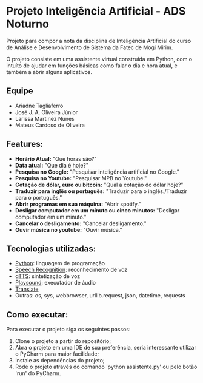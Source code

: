 # Projeto Inteligência Artificial - ADS Noturno

Projeto para compor a nota da disciplina de Inteligência Artificial do curso de Análise e Desenvolvimento de Sistema da Fatec de Mogi Mirim.

O projeto consiste em uma assistente virtual construída em Python, com o intuíto de ajudar em funções básicas como falar o dia e hora atual, e também a abrir alguns aplicativos.

## Equipe
* Ariadne Tagliaferro
* José J. A. Oliveira Júnior
* Larissa Martinez Nunes
* Mateus Cardoso de Oliveira

## Features:
* **Horário Atual:** "Que horas são?"
* **Data atual:** "Que dia é hoje?"
* **Pesquisa no Google:** "Pesquisar inteligência artificial no Google."
* **Pesquisa no Youtube:** "Pesquisar MPB no Youtube."
* **Cotação de dólar, euro ou bitcoin:** "Qual a cotação do dólar hoje?"
* **Traduzir para inglês ou português:** "Traduzir para o inglês./Traduzir para o português."
* **Abrir programas em sua máquina:** "Abrir spotify."
* **Desligar computador em um minuto ou cinco minutos:** "Desligar computador em um minuto."
* **Cancelar o desligamento:** "Cancelar desligamento."
* **Ouvir música no youtube:** "Ouvir música."

## Tecnologias utilizadas:

* [Python](https://www.python.org/): linguagem de programação
* [Speech Recognition](https://pypi.org/project/SpeechRecognition/): reconhecimento de voz
* [gTTS](https://pypi.org/project/gTTS/): sintetização de voz
* [Playsound](https://pypi.org/project/playsound/): executador de áudio
* [Translate](https://pypi.org/project/translate/)
* Outras: os, sys, webbrowser, urllib.request, json, datetime, requests

## Como executar:

Para executar o projeto siga os seguintes passos:

1. Clone o projeto a partir do repositório;
2. Abra o projeto em uma IDE de sua preferência, seria interessante utilizar o PyCharm para maior facilidade;
3. Instale as dependências do projeto;
4. Rode o projeto através do comando 'python assistente.py' ou pelo botão 'run' do PyCharm.
